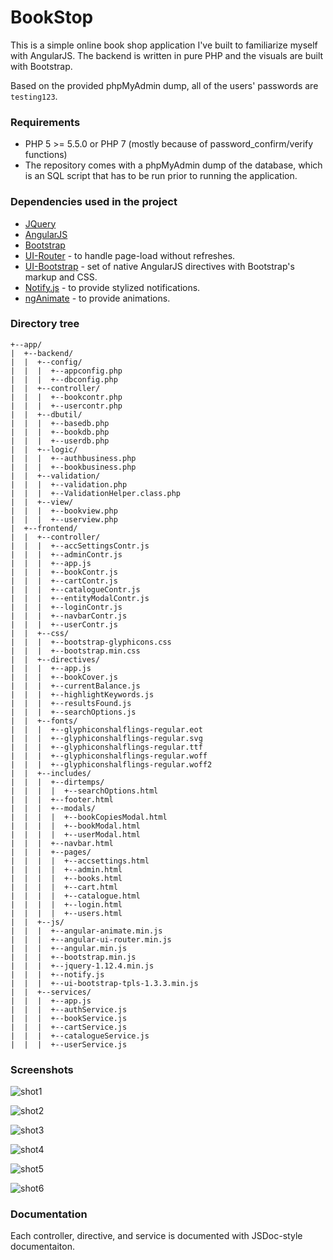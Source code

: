 # BookStop #

This is a simple online book shop application I've built to familiarize myself with AngularJS. The backend is written in pure PHP and the visuals are built with Bootstrap.  

Based on the provided phpMyAdmin dump, all of the users' passwords are `testing123`. 

### Requirements ###
 * PHP 5 >= 5.5.0 or PHP 7 (mostly because of password_confirm/verify functions)
 * The repository comes with a phpMyAdmin dump of the database, which is an SQL script that has to be run prior to running the application. 

### Dependencies used in the project ###
 * [JQuery](https://jquery.com/)
 * [AngularJS](https://www.angularjs.org/)
 * [Bootstrap](http://getbootstrap.com/)
 * [UI-Router](https://github.com/angular-ui/ui-router) - to handle page-load without refreshes. 
 * [UI-Bootstrap](https://angular-ui.github.io/bootstrap/) - set of native AngularJS directives with Bootstrap's markup and CSS.
 * [Notify.js](https://notifyjs.com/) - to provide stylized notifications.
 * [ngAnimate](https://docs.angularjs.org/api/ngAnimate) - to provide animations.

### Directory tree ###
```
+--app/  
|  +--backend/  
|  |  +--config/  
|  |  |  +--appconfig.php  
|  |  |  +--dbconfig.php  
|  |  +--controller/  
|  |  |  +--bookcontr.php  
|  |  |  +--usercontr.php  
|  |  +--dbutil/  
|  |  |  +--basedb.php  
|  |  |  +--bookdb.php  
|  |  |  +--userdb.php  
|  |  +--logic/  
|  |  |  +--authbusiness.php  
|  |  |  +--bookbusiness.php  
|  |  +--validation/  
|  |  |  +--validation.php  
|  |  |  +--ValidationHelper.class.php  
|  |  +--view/  
|  |  |  +--bookview.php  
|  |  |  +--userview.php  
|  +--frontend/  
|  |  +--controller/  
|  |  |  +--accSettingsContr.js  
|  |  |  +--adminContr.js  
|  |  |  +--app.js  
|  |  |  +--bookContr.js  
|  |  |  +--cartContr.js  
|  |  |  +--catalogueContr.js  
|  |  |  +--entityModalContr.js  
|  |  |  +--loginContr.js  
|  |  |  +--navbarContr.js  
|  |  |  +--userContr.js  
|  |  +--css/  
|  |  |  +--bootstrap-glyphicons.css  
|  |  |  +--bootstrap.min.css  
|  |  +--directives/  
|  |  |  +--app.js  
|  |  |  +--bookCover.js  
|  |  |  +--currentBalance.js  
|  |  |  +--highlightKeywords.js  
|  |  |  +--resultsFound.js  
|  |  |  +--searchOptions.js  
|  |  +--fonts/  
|  |  |  +--glyphiconshalflings-regular.eot  
|  |  |  +--glyphiconshalflings-regular.svg  
|  |  |  +--glyphiconshalflings-regular.ttf  
|  |  |  +--glyphiconshalflings-regular.woff  
|  |  |  +--glyphiconshalflings-regular.woff2  
|  |  +--includes/  
|  |  |  +--dirtemps/  
|  |  |  |  +--searchOptions.html  
|  |  |  +--footer.html  
|  |  |  +--modals/  
|  |  |  |  +--bookCopiesModal.html  
|  |  |  |  +--bookModal.html  
|  |  |  |  +--userModal.html  
|  |  |  +--navbar.html  
|  |  |  +--pages/  
|  |  |  |  +--accsettings.html  
|  |  |  |  +--admin.html  
|  |  |  |  +--books.html  
|  |  |  |  +--cart.html  
|  |  |  |  +--catalogue.html  
|  |  |  |  +--login.html  
|  |  |  |  +--users.html  
|  |  +--js/  
|  |  |  +--angular-animate.min.js  
|  |  |  +--angular-ui-router.min.js  
|  |  |  +--angular.min.js  
|  |  |  +--bootstrap.min.js  
|  |  |  +--jquery-1.12.4.min.js  
|  |  |  +--notify.js  
|  |  |  +--ui-bootstrap-tpls-1.3.3.min.js  
|  |  +--services/  
|  |  |  +--app.js  
|  |  |  +--authService.js  
|  |  |  +--bookService.js  
|  |  |  +--cartService.js  
|  |  |  +--catalogueService.js  
|  |  |  +--userService.js  
```

### Screenshots ###

![shot1](https://raw.githubusercontent.com/rpusec/BookShop/master/screenshots/shot1.png)  

![shot2](https://raw.githubusercontent.com/rpusec/BookShop/master/screenshots/shot2.png)  

![shot3](https://raw.githubusercontent.com/rpusec/BookShop/master/screenshots/shot3.png)  

![shot4](https://raw.githubusercontent.com/rpusec/BookShop/master/screenshots/shot4.png)  

![shot5](https://raw.githubusercontent.com/rpusec/BookShop/master/screenshots/shot5.png) 

![shot6](https://raw.githubusercontent.com/rpusec/BookShop/master/screenshots/shot6.png)  

### Documentation ###

Each controller, directive, and service is documented with JSDoc-style documentaiton.
